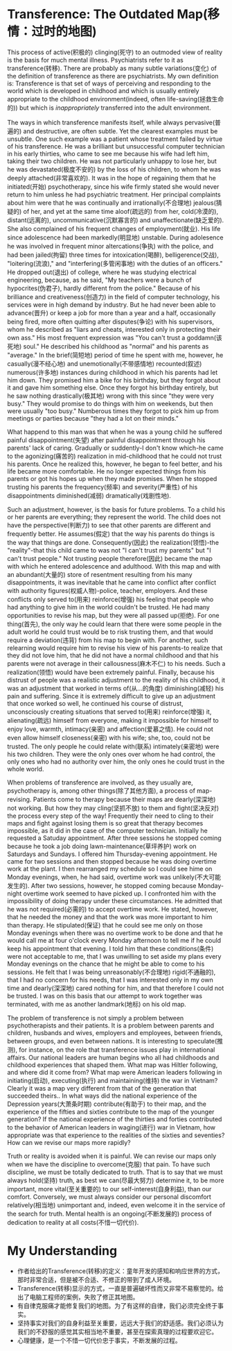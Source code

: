 # Transference: The Outdated Map(移情：过时的地图)
This process of active(积极的) clinging(死守) to an outmoded view of reality is the basis for much mental illness. Psychiatrists refer to it as transference(转移). There are probably as many subtle variations(变化) of the definition of transference as there are psychiatrists. My own definition is: Transference is that set of ways of perceiving and responding to the world which is developed in childhood and which is usually entirely appropriate to the childhood environment(indeed, often life-saving(拯救生命的)) but which is *inappropriately* transferred into the adult environment.


The ways in which transference manifests itself, while always pervasive(普遍的) and destructive, are often subtle. Yet the clearest examples must be unsubtle. One such example was a patient whose treatment failed by virtue of his transference. He was a brilliant but unsuccessful computer technician in his early thirties, who came to see me because his wife had left him, taking their two children. He was not particularly unhappy to lose her, but he was devastated(极度不安的) by the loss of his children, to whom he was deeply attached(非常喜欢的). It was in the hope of regaining them that he initiated(开始) psychotherapy, since his wife firmly stated she would never return to him unless he had psychiatric treatment. Her principal complaints about him were that he was continually and irrationally(不合理地) jealous(猜疑的) of her, and yet at the same time aloof(疏远的) from her, cold(冷漠的), distant(远离的), uncommunicative(沉默寡言的) and unaffectionate(缺乏爱的). She also complained of his frequent changes of employment(就业). His life since adolescence had been markedly(明显地) unstable. During adolesence he was involved in frequent minor altercations(争执) with the police, and had been jailed(拘留) three times for intoxication(喝醉), belligerence(交战), "loitering(流浪)," and "interfering(多管闲事地) with the duties of an officers." He dropped out(退出) of college, where he was studying electrical engineering, because, as he said, "My teachers were a bunch of hypocrites(伪君子), hardly different from the police." Because of his brilliance and creativeness(创造力) in the field of computer technology, his services were in high demand by industry. But he had never been able to advance(晋升) or keep a job for more than a year and a half, occasionally being fired, more often quitting after disputes(争论) with his supervisors, whom he described as "liars and cheats, interested only in protecting their own ass." His most frequent expression was "You can't trust a goddamn(该死地) soul." He described his childhood as "normal" and his parents as "average." In the brief(简短地) period of time he spent with me, however, he casually(漫不经心地) and unemotionally(不带感情地) recounted(叙述) numerous(许多地) instances during childhood in which his parents had let him down. They promised him a bike for his birthday, but they forgot about it and gave him something else. Once they forgot his birthday entirely, but he saw nothing drastically(极其地) wrong with this since "they were very busy." They would promise to do things with him on weekends, but then were usually "too busy." Numberous times they forgot to pick him up from meetings or parties because "they had a lot on their minds."


What happend to this man was that when he was a young child he suffered painful disappointment(失望) after painful disappointment through his parents' lack of caring. Gradually or suddently-I don't know which-he came to the agonizing(痛苦的) realization in mid-childhood that he could not trust his parents. Once he realized this, however, he began to feel better, and his life became more comfortable. He no longer expected things from his parents or got his hopes up when they made promises. When he stopped trusting his parents the frequency(频率) and severity(严重性) of his disappointments diminished(减弱) dramatically(戏剧性地).


Such an adjustment, however, is the basis for future problems. To a child his or her parents are everything; they represent the world. The child does not have the perspective(判断力)  to see that other parents are different and frequently better. He assumes(假定) that the way his parents do things is the way that things are done. Consequently(因此) the realization(领悟)-the "reality"-that this child came to was not "I can't trust my parents" but "I can't trust people." Not trusting people therefore(因此) became the map with which he entered adolescence and adulthood. With this map and with an abundant(大量的) store of resentment resulting from his many disappointments, it was inevitable that he came into conflict after conflict with authority figures(权威人物)-police, teacher, employers. And these conflicts only served to(用来) reinforce(增强) his feeling that people who had anything to give him in the world couldn't be trusted. He had many opportunities to revise his map, but they were all passed up(拒绝). For one thing(首先), the only way he could learn that there were some people in the adult world he could trust would be to risk trusting them, and that would require a deviation(违背) from his map to begin with. For another, such relearning would require him to revise his view of his parents-to realize that they did not love him, that he did not have a normal childhood and that his parents were not average in their callousness(麻木不仁) to his needs. Such a realization(领悟) would have been extremely painful. Finally, because his distrust of people was a realistic adjustment to the reality of his childhood, it was an adjustment that worked in terms of(从...的角度) diminishing(减轻) his pain and suffering. Since it is extremely difficult to give up an adjustment that once worked so well, he continued his course of distrust, unconsciously creating situations that served to(用来)  reinforce(增强) it, alienating(疏远) himself from everyone, making it impossible for himself to enjoy love, warmth, intimacy(亲密) and affection(爱慕之情). He could not even allow himself closeness(亲密) with his wife; she, too, could not be trusted. The only people he could relate with(联系) intimately(亲密地) were his two children. They were the only ones over whom he had control, the only ones who had no authority over him, the only ones he could trust in the whole world.


When problems of transference are involved, as they usually are, psychotherapy is, among other things(除了其他方面), a process of map-revising. Patients come to therapy because their maps are dearly(深深地) not working. But how they may cling(坚抓不放) to them and fight(坚决反对) the process every step of the way! Frequently their need to cling to their maps and fight against losing them is so great that therapy becomes impossible, as it did in the case of the computer technician. Initially he requested a Satuday appointment. After three sessions he stopped coming because he took a job doing lawn-maintenance(草坪养护) work on Saturdays and Sundays. I offered him Thursday-evening appointment. He came for two sessions and then stopped because he was doing overtime work at the plant. I then rearranged my schedule so I could see hime on Monday evenings, when, he had said, overtime work was unlikely(不大可能发生的). After two sessions, however, he stopped coming because Monday-night overtime work seemed to have picked up. I confronted him with the impossibility of doing therapy under these circumstances. He admitted that he was not required(必需的) to accept overtime work. He stated, however, that he needed the money and that the work was more important to him than therapy. He stipulated(保证) that he could see me only on those Monday evenings when there was no overtime work to be done and that he would call me at four o'clock every Monday afternoon to tell me if he could keep his appointment that evening. I told him that these conditions(条件) were not acceptable to me, that I was unwilling to set aside my plans every Monday evenings on the chance that he might be able to come to his sessions. He felt that I was being unreasonably(不合理地) rigid(不通融的), that I had no concern for his needs, that I was interested only in my own time and dearly(深深地) cared nothing for him, and that therefore I could not be trusted. I was on this basis that our attempt to work together was terminated, with me as another landmark(地标) on his old map.


The problem of transference is not simply a problem between psychotherapists and their patients. It is a problem between parents and children, husbands and wives, employers and employees, between friends, between groups, and even between nations. It is interesting to speculate(推测), for instance, on the role that transference issues play in international affairs. Our national leaders are human begins who all had childhoods and childhood experiences that shaped them. What map was Hiltler following, and where did it come from? What map were American leaders following in initiating(启动), executing(执行) and maintaining(维持) the war in Vietnam? Clearly it was a map very different from that of the generation that succeeded theirs.. In what ways did the national experience of the Depression years(大萧条时期) contribute(有助于) to their map, and the experience of the fifties and sixties contribute to the map of the younger generation? If the national experience of the thirties and forties contributed to the behavior of American leaders in waging(进行) war in Vietnam, how appropriate was that experience to the realities of the sixties and seventies? How can we revise our maps more rapidly?


Truth or reality is avoided when it is painful. We can revise our maps only when we have the discipline to overcome(克服) that pain. To have such discipline, we must be totally dedicated to truth. That is to say that we must always hold(坚持) truth, as best we can(尽最大努力) determine it, to be more important, more vital(至关重要的) to our self-interest(自身利益), than our comfort. Conversely, we must always consider our personal discomfort relatively(相当地) unimportant and, indeed, even welcome it in the service of the search for truth. Mental health is an ongoing(不断发展的) process of dedication to reality at all costs(不惜一切代价).
# My Understanding
* 作者给出的Transference(转移)的定义：童年开发的感知和响应世界的方式，那时非常合适，但是被不合适、不修正的带到了成人环境。
* Transference(转移)显示的方式，一直是普遍破坏性而又非常不易察觉的。给出了电脑工程师的案例，失败了修正其地图。
* 有自律克服痛才能修复我们的地图。为了有这样的自律，我们必须完全终于事实。
* 坚持事实对我们的自身利益至关重要，远远大于我们的舒适感。我们必须认为我们的不舒服的感觉其实相当地不重要，甚至在探索真理的过程要欢迎它。
* 心理健康，是一个不惜一切代价忠于事实，不断发展的过程。
